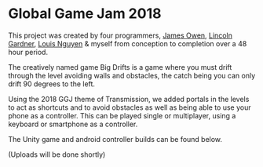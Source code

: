 # Global Game Jam 2018

This project was created by four programmers, [James Owen](https://github.com/jamesy012), [Lincoln Gardner](https://github.com/KrunkZzZ), [Louis Nguyen](https://github.com/Hallaation) & myself from conception to completion over a 48 hour period.

The creatively named game Big Drifts is a game where you must drift through the level avoiding walls and obstacles, the catch being you can only drift 90 degrees to the left.

Using the 2018 GGJ theme of Transmission, we added portals in the levels to act as shortcuts and to avoid obstacles as well as being able to use your phone as a controller.
This can be played single or multiplayer, using a keyboard or smartphone as a controller.

The Unity game and android controller builds can be found below.

(Uploads will be done shortly)
